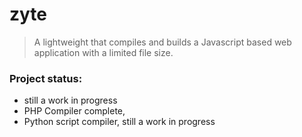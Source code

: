# zyte
> A lightweight that compiles and builds a Javascript based web application with a limited file size. 

### Project status:
- still a work in progress
- PHP Compiler complete, 
- Python script compiler, still a work in progress



